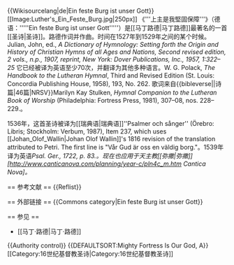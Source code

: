 {{Wikisourcelang|de|Ein feste Burg ist unser Gott}}
[[Image:Luther's_Ein_Feste_Burg.jpg|250px]]
《'''上主是我堅固保障'''》（德语：'''''Ein feste Burg ist unser Gott'''''）是[[马丁路德|马丁路德]]最著名的一首[[圣诗|圣诗]]。路德作词并作曲。时间在1527年到1529年之间的某个时候。<ref name=Julian>Julian, John, ed., <cite>A Dictionary of Hymnology: Setting forth the Origin and History of Christian Hymns of all Ages and Nations<cite>, Second revised edition, 2 vols., n.p., 1907, reprint, New York: Dover Publications, Inc., 1957, 1:322–25</ref> 它已经被译为英语至少70次，并翻译为其他多种语言。<ref name=Julian/><ref>W. G. Polack, <cite>The Handbook to the Lutheran Hymnal</cite>, Third and Revised Edition (St. Louis: Concordia Publishing House, 1958), 193, No. 262.</ref> 歌词来自{{bibleverse||诗篇|46篇|NRSV}}<ref name=Stulken>Marilyn Kay Stulken, <cite>Hymnal Companion to the Lutheran Book of Worship</cite> (Philadelphia: Fortress Press, 1981), 307–08, nos. 228–229.</ref>。

1536年，这首圣诗被译为[[瑞典语|瑞典语]]<ref>''Psalmer och sånger'' (Örebro: Libris; Stockholm: Verbum, 1987), Item 237, which uses [[Johan_Olof_Wallin|Johan Olof Wallin]]'s 1816 revision of the translation attributed to Petri.  The first line is "Vår Gud är oss en väldig borg."</ref>。1539年译为英语<cite>Psal. Ger.<cite>, 1722, p. 83.<ref name=Julian/>。现在也应用于天主教[[弥撒|弥撒]]<ref>[http://www.canticanova.com/planning/year-c/pln4c_m.htm Cantica Nova]</ref>。

== 参考文献 ==
{{Reflist}}

== 外部链接 ==
{{Commons category|Ein feste Burg ist unser Gott}}

== 参见 ==
* [[马丁·路德|马丁·路德]]

{{Authority control}}
{{DEFAULTSORT:Mighty Fortress Is Our God, A}}
[[Category:16世纪基督教圣诗|Category:16世纪基督教圣诗]]